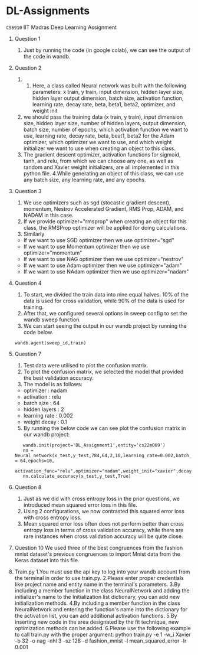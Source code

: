# DL-Assignments
`CS6910` IIT Madras Deep Learning Assignment

1. Question 1
    1. Just by running the code (in google colab), we can see the output of the code in wandb.

2. Question 2
    1. 1. Here, a class called Neural network was built with the following parameters: x train, y train, input dimension, hidden layer size, hidden layer output dimension, batch size, activation function, learning rate, decay rate, beta, beta1, beta2, optimizer, and weight init
    2. we should pass the training data (x train, y train), input dimension size, hidden layer size, number of hidden layers, output dimension, batch size, number of epochs, which activation function we want to use, learning rate, decay rate, beta, beat1, beta2 for the Adam optimizer, which optimizer we want to use, and which weight initializer we want to use when creating an object to this class.
    3. The gradient descent optimizer, activation functions for sigmoid, tanh, and relu, from which we can choose any one, as well as random and Xavier weight initializers, are all implemented in this python file.
    4.While generating an object of this class, we can use any batch size, any learning rate, and any epochs.

3. Question 3
    1. We use optimizers such as sgd (stocastic gradient descent), momentum, Nestrov Accelerated Gradient, RMS Prop, ADAM, and NADAM in this case.
    2.  If we provide optimizer="rmsprop" when creating an object for this class, the RMSProp optimizer will be applied for doing calculations.
    3. Similarly 
      * If we want to use SGD optimizer then we use optimizer="sgd"
      * If we want to use Momentum optimizer then we use optimizer="momentum"
      * If we want to use NAG optimizer then we use optimizer="nestrov"
      * If we want to use Adam optimizer then we use optimizer="adam"
      * If we want to use NAdam optimizer then we use optimizer="nadam"
    
 4. Question 4
    1. To start, we divided the train data into nine equal halves. 10% of the data is used for cross validation, while 90% of the data is used for training.
    2. After that, we configured several options in sweep config to set the wandb sweep function.
    3. We can start seeing the output in our wandb project by running the code below.
    ```
    wandb.agent(sweep_id,train)
    ```
 
 5. Question 7
    1. Test data were utilised to plot the confusion matrix.
    2. To plot the confusion matrix, we selected the model that provided the best validation accuracy.
    3. The model is as follows:
      - optimizer : nadam
	  - activation : relu
	  - batch size : 64
	  - hidden layers : 2 
	  - learning rate : 0.002
	  - weight decay : 0.1
    5. By running the below code we can see plot the confusion matrix in our wandb project:
    ```
       wandb.init(project='DL_Assignment1',entity='cs22m069')
       nn = Neural_network(x_test,y_test,784,64,2,10,learning_rate=0.002,batch_size = 64,epochs=10,
                    activation_func="relu",optimizer="nadam",weight_init="xavier",decay_rate=0.1)
       nn.calculate_accuracy(x_test,y_test,True)
    ```

6. Question 8
    1. Just as we did with cross entropy loss in the prior questions, we introduced mean squared error loss in this file.
    2. Using 2 configurations, we now contrasted this squared error loss with cross entropy loss.
    3. Mean squared error loss often does not perform better than cross entropy loss in terms of cross validation accuracy, while there are rare instances when cross         validation  accuracy will be quite close.


7. Question 10
	We used three of the best congruences from the fashion mnist dataset's previous congruences to import Mnist data from the Keras dataset into this file.
8. Train.py
	1.You must use the api key to log into your wandb account from the terminal in order to use train.py.
	2.Please enter proper credentials like project name and entity name in the terminal's parameters.
	3.By including a member function in the class NeuralNetwork and adding the initializer's name to the Initialization list dictionary, you can add new initialization methods.
	4.By including a member function in the class NeuralNetwork and entering the function's name into the dictionary for the activation list, you can add additional activation functions.
	5.By inserting new code in the area designated by the fit technique, new optimization methods can be added.
	6.Please use the following example to call train.py with the proper argument:
		python train.py -e 1 -w_i Xavier -b 32 -o nag -nhl 3 -sz 128 -d fashion_mnist -l mean_squared_error -lr 0.001


